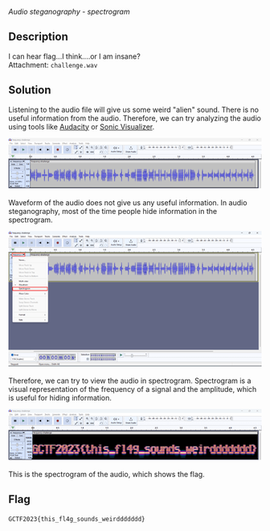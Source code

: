*Audio steganography - spectrogram*

## Description
I can hear flag...I think....or I am insane? <br>
Attachment: `challenge.wav`

## Solution
Listening to the audio file will give us some weird "alien" sound. There is no useful information from the audio. Therefore, we can try analyzing the audio using tools like [Audacity](https://www.audacityteam.org/) or [Sonic Visualizer](https://www.sonicvisualiser.org/download.html).

![](frequency-1.png) <br>   
Waveform of the audio does not give us any useful information. In audio steganography, most of the time people hide information in the spectrogram. <br>   

![](frequency-2.png) <br>   
Therefore, we can try to view the audio in spectrogram. Spectrogram is a visual representation of the frequency of a signal and the amplitude, which is useful for hiding information. <br>   

![](frequency-3.png) <br>   
This is the spectrogram of the audio, which shows the flag. <br>   

## Flag
`GCTF2023{this_fl4g_sounds_weirddddddd}`